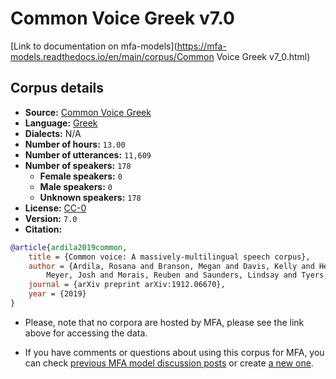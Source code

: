 
# Common Voice Greek v7.0

[Link to documentation on mfa-models](https://mfa-models.readthedocs.io/en/main/corpus/Common Voice Greek v7_0.html)

## Corpus details

- **Source:** [Common Voice Greek](https://voice.mozilla.org/en/datasets)
- **Language:** [Greek](https://en.wikipedia.org/wiki/Greek_language)
- **Dialects:** N/A
- **Number of hours:** `13.00`
- **Number of utterances:** `11,609`
- **Number of speakers:** `178`
  - **Female speakers:** `0`
  - **Male speakers:** `0`
  - **Unknown speakers:** `178`
- **License:** [CC-0](https://creativecommons.org/publicdomain/zero/1.0/)
- **Version:** `7.0`
- **Citation:**
```bibtex
@article{ardila2019common,
	title = {Common voice: A massively-multilingual speech corpus},
	author = {Ardila, Rosana and Branson, Megan and Davis, Kelly and Henretty, Michael and Kohler, Michael and
		Meyer, Josh and Morais, Reuben and Saunders, Lindsay and Tyers, Francis M and Weber, Gregor},
	journal = {arXiv preprint arXiv:1912.06670},
	year = {2019}
}
```

- Please, note that no corpora are hosted by MFA, please see the link above for accessing the data.

- If you have comments or questions about using this corpus for MFA, you can check [previous MFA model discussion posts](https://github.com/MontrealCorpusTools/mfa-models/discussions?discussions_q=Common+Voice+Greek+v7.0) or create [a new one](https://github.com/MontrealCorpusTools/mfa-models/discussions/new).
